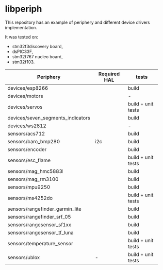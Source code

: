 # libperiph

This repository has an example of periphery and different device drivers implementation.

It was tested on:
- stm32f3discovery board,
- dsPIC33F,
- stm32f767 nucleo board,
- stm32f103.

| Periphery                         | Required HAL | tests |
| --------------------------------- | ------------ | ----- |
| devices/esp8266                   |              | build |
| devices/motors                    |              | -     |
| devices/servos                    |              | build + unit tests |
| devices/seven_segments_indicators |              | build |
| devices/ws2812                    |              | -     |
| sensors/acs712                    |              | build |
| sensors/baro_bmp280               | i2c          | build |
| sensors/encoder                   |              | build |
| sensors/esc_flame                 |              | build + unit tests |
| sensors/mag_hmc5883l              |              | build |
| sensors/mag_rm3100                |              | build |
| sensors/mpu9250                   |              | build |
| sensors/ms4252do                  |              | build + unit tests |
| sensors/rangefinder_garmin_lite   |              | build |
| sensors/rangefinder_srf_05        |              | build |
| sensors/rangesensor_sf1xx         |              | build |
| sensors/rangesensor_tf_luna       |              | build |
| sensors/temperature_sensor        |              | build + unit tests |
| sensors/ublox                     | -            | build + unit tests |
